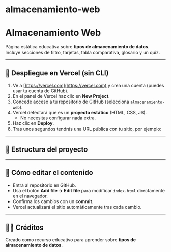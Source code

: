 # almacenamiento-web
# Almacenamiento Web

Página estática educativa sobre **tipos de almacenamiento de datos**.  
Incluye secciones de filtro, tarjetas, tabla comparativa, glosario y un quiz.

---

## 🚀 Despliegue en Vercel (sin CLI)

1. Ve a [https://vercel.com](https://vercel.com) y crea una cuenta (puedes usar tu cuenta de GitHub).
2. En el panel de Vercel haz clic en **New Project**.
3. Concede acceso a tu repositorio de GitHub (selecciona `almacenamiento-web`).
4. Vercel detectará que es un **proyecto estático** (HTML, CSS, JS).  
   - No necesitas configurar nada extra.
5. Haz clic en **Deploy**.
6. Tras unos segundos tendrás una URL pública con tu sitio, por ejemplo:  


---

## 📂 Estructura del proyecto


---

## 📖 Cómo editar el contenido

- Entra al repositorio en GitHub.  
- Usa el botón **Add file → Edit file** para modificar `index.html` directamente en el navegador.  
- Confirma los cambios con un **commit**.  
- Vercel actualizará el sitio automáticamente tras cada cambio.

---

## 👩‍💻 Créditos

Creado como recurso educativo para aprender sobre **tipos de almacenamiento de datos**.
